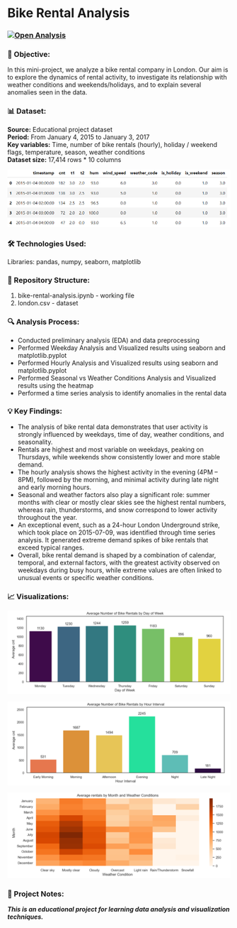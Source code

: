 # Bike Rental Analysis

### [![Open Analysis](https://img.shields.io/badge/📊-Open_Analysis-blue?style=for-the-badge)](bike-rental-analysis.ipynb)

### 🎯 Objective:
In this mini-project, we analyze a bike rental company in London.
Our aim is to explore the dynamics of rental activity, to investigate its relationship with weather conditions and weekends/holidays, and to explain several anomalies seen in the data.

### 📊 Dataset:
**Source:** Educational project dataset  
**Period:** From January 4, 2015 to January 3, 2017  
**Key variables:** Time, number of bike rentals (hourly), holiday / weekend flags, temperature, season, weather conditions  
**Dataset size:** 17,414 rows * 10 columns

![df_head](images/df_head.png)

### 🛠️ Technologies Used:
Libraries: pandas, numpy, seaborn, matplotlib

### 📁 Repository Structure:
1. bike-rental-analysis.ipynb - working file
2. london.csv - dataset

### 🔍 Analysis Process:
* Conducted preliminary analysis (EDA) and data preprocessing
* Performed Weekday Analysis and Visualized results using seaborn and matplotlib.pyplot
* Performed Hourly Analysis and Visualized results using seaborn and matplotlib.pyplot
* Performed Seasonal vs Weather Conditions Analysis and Visualized results using the heatmap
* Performed a time series analysis to identify anomalies in the rental data  

### 💡 Key Findings:
* The analysis of bike rental data demonstrates that user activity is strongly influenced by weekdays, time of day, weather conditions, and seasonality.
* Rentals are highest and most variable on weekdays, peaking on Thursdays, while weekends show consistently lower and more stable demand.
* The hourly analysis shows the highest activity in the evening (4PM – 8PM), followed by the morning, and minimal activity during late night and early morning hours.
* Seasonal and weather factors also play a significant role: summer months with clear or mostly clear skies see the highest rental numbers, whereas rain, thunderstorms, and snow correspond to lower activity throughout the year.
* An exceptional event, such as a 24-hour London Underground strike, which took place on 2015-07-09, was identified through time series analysis. It generated extreme demand spikes of bike rentals that exceed typical ranges.
* Overall, bike rental demand is shaped by a combination of calendar, temporal, and external factors, with the greatest activity observed on weekdays during busy hours, while extreme values are often linked to unusual events or specific weather conditions.

### 📈 Visualizations:
![barplot_week_day](images/barplot_week_day.png)  

![barplot_hour_int](images/barplot_hour_int.png)  

![heatmap_weather_month](images/heatmap_weather_month.png)  

### 📌 Project Notes:
***This is an educational project for learning data analysis and visualization techniques.***
